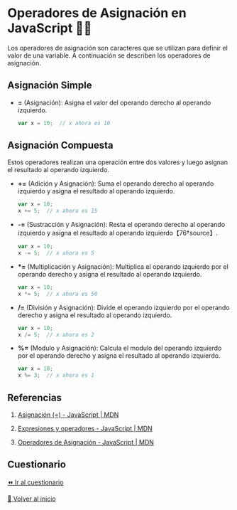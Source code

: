 # Operadores de Asignación en JavaScript 👩‍💻
Los operadores de asignación son caracteres que se utilizan para definir el valor de una variable. A continuación se describen los operadores de asignación.

## Asignación Simple
- **=** (Asignación): Asigna el valor del operando derecho al operando izquierdo.
  ```javascript
  var x = 10;  // x ahora es 10
  ```

## Asignación Compuesta
Estos operadores realizan una operación entre dos valores y luego asignan el resultado al operando izquierdo.
- **+=** (Adición y Asignación): Suma el operando derecho al operando izquierdo y asigna el resultado al operando izquierdo.
  ```javascript
  var x = 10;
  x += 5;  // x ahora es 15
  ```
- **-=** (Sustracción y Asignación): Resta el operando derecho al operando izquierdo y asigna el resultado al operando izquierdo【76†source】.
  ```javascript
  var x = 10;
  x -= 5;  // x ahora es 5
  ```
- **\*=** (Multiplicación y Asignación): Multiplica el operando izquierdo por el operando derecho y asigna el resultado al operando izquierdo.
  ```javascript
  var x = 10;
  x *= 5;  // x ahora es 50
  ```
- **/=** (División y Asignación): Divide el operando izquierdo por el operando derecho y asigna el resultado al operando izquierdo.
  ```javascript
  var x = 10;
  x /= 5;  // x ahora es 2
  ```
- **%=** (Modulo y Asignación): Calcula el modulo del operando izquierdo por el operando derecho y asigna el resultado al operando izquierdo.
  ```javascript
  var x = 10;
  x %= 3;  // x ahora es 1
  ```

## Referencias
1. [Asignación (=) - JavaScript | MDN](https://developer.mozilla.org/en-US/docs/Web/JavaScript/Reference/Operators/Assignment)

2. [Expresiones y operadores - JavaScript | MDN](https://developer.mozilla.org/en-US/docs/Web/JavaScript/Guide/Expressions_and_Operators)

3. [Operadores de Asignación - JavaScript | MDN](https://www.devdoc.net/javascript/3246_3247.html)

## Cuestionario
[⏪ Ir al cuestionario](../../cuestionarios/03-operadores/operadores-asignacion.md)

[🏡 Volver al inicio](../../readme.md)